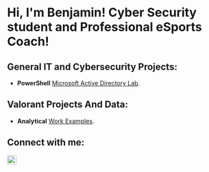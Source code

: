 <h1>Hi, I'm Benjamin! Cyber Security student and Professional eSports Coach!</h1>

<h2>General IT and Cybersecurity Projects:</h2>

- <b>PowerShell</b> [Microsoft Active Directory Lab](https://github.com/ben-trainer/Active-Directory-Home-Lab).

<h2>Valorant Projects And Data:</h2>

- <b>Analytical</b> [Work Examples](https://github.com/ben-trainer/VALORANT-Projects-and-Data).


<h2> Connect with me:</h2>

[<img align="left" alt="benjamin-bravo | LinkedIn" width="22px" src="https://cdn.jsdelivr.net/npm/simple-icons@v3/icons/linkedin.svg" />][linkedin]




[linkedin]: www.linkedin.com/in/ben-bravo

<!--
**ben-trainer/ben-trainer** is a ✨ _special_ ✨ repository because its `README.md` (this file) appears on your GitHub profile.

